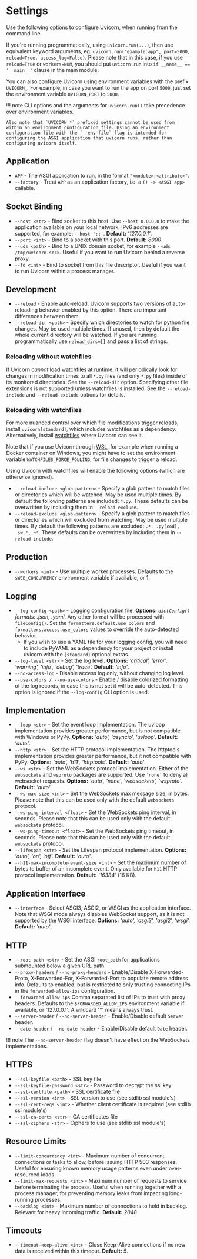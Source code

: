 # Settings

Use the following options to configure Uvicorn, when running from the command line.

If you're running programmatically, using `uvicorn.run(...)`, then use
equivalent keyword arguments, eg. `uvicorn.run("example:app", port=5000, reload=True, access_log=False)`.
Please note that in this case, if you use `reload=True` or `workers=NUM`,
you should put `uvicorn.run` into `if __name__ == '__main__'` clause in the main module.

You can also configure Uvicorn using environment variables with the prefix `UVICORN_`.
For example, in case you want to run the app on port `5000`, just set the environment variable `UVICORN_PORT` to `5000`.

!!! note
    CLI options and the arguments for `uvicorn.run()` take precedence over environment variables.

    Also note that `UVICORN_*` prefixed settings cannot be used from within an environment configuration file. Using an environment configuration file with the `--env-file` flag is intended for configuring the ASGI application that uvicorn runs, rather than configuring uvicorn itself.

## Application

* `APP` - The ASGI application to run, in the format `"<module>:<attribute>"`.
* `--factory` - Treat `APP` as an application factory, i.e. a `() -> <ASGI app>` callable.

## Socket Binding

* `--host <str>` - Bind socket to this host. Use `--host 0.0.0.0` to make the application available on your local network. IPv6 addresses are supported, for example: `--host '::'`. **Default:** *'127.0.0.1'*.
* `--port <int>` - Bind to a socket with this port. **Default:** *8000*.
* `--uds <path>` - Bind to a UNIX domain socket, for example `--uds /tmp/uvicorn.sock`. Useful if you want to run Uvicorn behind a reverse proxy.
* `--fd <int>` - Bind to socket from this file descriptor. Useful if you want to run Uvicorn within a process manager.

## Development

* `--reload` - Enable auto-reload. Uvicorn supports two versions of auto-reloading behavior enabled by this option. There are important differences between them.
* `--reload-dir <path>` - Specify which directories to watch for python file changes. May be used multiple times. If unused, then by default the whole current directory will be watched. If you are running programmatically use `reload_dirs=[]` and pass a list of strings.

### Reloading without watchfiles

If Uvicorn _cannot_ load [watchfiles](https://pypi.org/project/watchfiles/) at runtime, it will periodically look for changes in modification times to all `*.py` files (and only `*.py` files) inside of its monitored directories. See the `--reload-dir` option. Specifying other file extensions is not supported unless watchfiles is installed. See the `--reload-include` and `--reload-exclude` options for details.

### Reloading with watchfiles

For more nuanced control over which file modifications trigger reloads, install `uvicorn[standard]`, which includes watchfiles as a dependency. Alternatively, install [watchfiles](https://pypi.org/project/watchfiles/) where Uvicorn can see it.

Note that if you use Uvicorn through [WSL](https://en.wikipedia.org/wiki/Windows_Subsystem_for_Linux), for example when running a Docker container on Windows, you might have to set the environment variable `WATCHFILES_FORCE_POLLING`, for file changes to trigger a reload.

Using Uvicorn with watchfiles will enable the following options (which are otherwise ignored).
* `--reload-include <glob-pattern>` - Specify a glob pattern to match files or directories which will be watched. May be used multiple times. By default the following patterns are included: `*.py`. These defaults can be overwritten by including them in `--reload-exclude`.
* `--reload-exclude <glob-pattern>` - Specify a glob pattern to match files or directories which will excluded from watching. May be used multiple times. By default the following patterns are excluded: `.*, .py[cod], .sw.*, ~*`. These defaults can be overwritten by including them in `--reload-include`.

## Production

* `--workers <int>` - Use multiple worker processes. Defaults to the `$WEB_CONCURRENCY` environment variable if available, or 1.

## Logging

* `--log-config <path>` - Logging configuration file. **Options:** *`dictConfig()` formats: .json, .yaml*. Any other format will be processed with `fileConfig()`. Set the `formatters.default.use_colors` and `formatters.access.use_colors` values to override the auto-detected behavior.
    * If you wish to use a YAML file for your logging config, you will need to include PyYAML as a dependency for your project or install uvicorn with the `[standard]` optional extras.
* `--log-level <str>` - Set the log level. **Options:** *'critical', 'error', 'warning', 'info', 'debug', 'trace'.* **Default:** *'info'*.
* `--no-access-log` - Disable access log only, without changing log level.
* `--use-colors / --no-use-colors` - Enable / disable colorized formatting of the log records, in case this is not set it will be auto-detected. This option is ignored if the `--log-config` CLI option is used.


## Implementation

* `--loop <str>` - Set the event loop implementation. The uvloop implementation provides greater performance, but is not compatible with Windows or PyPy. **Options:** *'auto', 'asyncio', 'uvloop'.* **Default:** *'auto'*.
* `--http <str>` - Set the HTTP protocol implementation. The httptools implementation provides greater performance, but it not compatible with PyPy. **Options:** *'auto', 'h11', 'httptools'.* **Default:** *'auto'*.
* `--ws <str>` - Set the WebSockets protocol implementation. Either of the `websockets` and `wsproto` packages are supported. Use `'none'` to deny all websocket requests. **Options:** *'auto', 'none', 'websockets', 'wsproto'.* **Default:** *'auto'*.
* `--ws-max-size <int>` - Set the WebSockets max message size, in bytes. Please note that this can be used only with the default `websockets` protocol.
* `--ws-ping-interval <float>` - Set the WebSockets ping interval, in seconds. Please note that this can be used only with the default `websockets` protocol.
* `--ws-ping-timeout <float>` - Set the WebSockets ping timeout, in seconds. Please note that this can be used only with the default `websockets` protocol.
* `--lifespan <str>` - Set the Lifespan protocol implementation. **Options:** *'auto', 'on', 'off'.* **Default:** *'auto'*.
* `--h11-max-incomplete-event-size <int>` - Set the maximum number of bytes to buffer of an incomplete event. Only available for `h11` HTTP protocol implementation. **Default:** *'16384'* (16 KB).

## Application Interface

* `--interface` - Select ASGI3, ASGI2, or WSGI as the application interface.
Note that WSGI mode always disables WebSocket support, as it is not supported by the WSGI interface.
**Options:** *'auto', 'asgi3', 'asgi2', 'wsgi'.* **Default:** *'auto'*.

## HTTP

* `--root-path <str>` - Set the ASGI `root_path` for applications submounted below a given URL path.
* `--proxy-headers` / `--no-proxy-headers` - Enable/Disable X-Forwarded-Proto, X-Forwarded-For, X-Forwarded-Port to populate remote address info. Defaults to enabled, but is restricted to only trusting
connecting IPs in the `forwarded-allow-ips` configuration.
* `--forwarded-allow-ips` <comma-separated-list> Comma separated list of IPs to trust with proxy headers. Defaults to the `$FORWARDED_ALLOW_IPS` environment variable if available, or '127.0.0.1'. A wildcard '*' means always trust.
* `--server-header` / `--no-server-header` - Enable/Disable default `Server` header.
* `--date-header` / `--no-date-header` - Enable/Disable default `Date` header.

!!! note
    The `--no-server-header` flag doesn't have effect on the WebSockets implementations.

## HTTPS

* `--ssl-keyfile <path>` - SSL key file
* `--ssl-keyfile-password <str>` - Password to decrypt the ssl key
* `--ssl-certfile <path>` - SSL certificate file
* `--ssl-version <int>` - SSL version to use (see stdlib ssl module's)
* `--ssl-cert-reqs <int>` - Whether client certificate is required (see stdlib ssl module's)
* `--ssl-ca-certs <str>` - CA certificates file
* `--ssl-ciphers <str>` - Ciphers to use (see stdlib ssl module's)

## Resource Limits

* `--limit-concurrency <int>` - Maximum number of concurrent connections or tasks to allow, before issuing HTTP 503 responses. Useful for ensuring known memory usage patterns even under over-resourced loads.
* `--limit-max-requests <int>` - Maximum number of requests to service before terminating the process. Useful when running together with a process manager, for preventing memory leaks from impacting long-running processes.
* `--backlog <int>` - Maximum number of connections to hold in backlog. Relevant for heavy incoming traffic. **Default:** *2048*

## Timeouts

* `--timeout-keep-alive <int>` - Close Keep-Alive connections if no new data is received within this timeout. **Default:** *5*.
